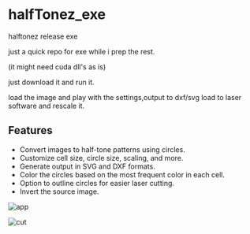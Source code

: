 # halfTonez_exe
halftonez release exe


just a quick repo for exe while i prep the rest.

(it might need cuda dll's as is)


just download it and run it.

load the image and play with the settings,output to dxf/svg load to laser software and rescale it.

## Features

- Convert images to half-tone patterns using circles.
- Customize cell size, circle size, scaling, and more.
- Generate output in SVG and DXF formats.
- Color the circles based on the most frequent color in each cell.
- Option to outline circles for easier laser cutting.
- Invert the source image.


![app](https://i.imgur.com/pi35YkA.png)



![cut](https://i.imgur.com/uZqRu0F.jpeg)
